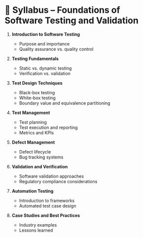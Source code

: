# 📘 Syllabus – Foundations of Software Testing and Validation

1. **Introduction to Software Testing**  
   - Purpose and importance  
   - Quality assurance vs. quality control  

2. **Testing Fundamentals**  
   - Static vs. dynamic testing  
   - Verification vs. validation  

3. **Test Design Techniques**  
   - Black-box testing  
   - White-box testing  
   - Boundary value and equivalence partitioning  

4. **Test Management**  
   - Test planning  
   - Test execution and reporting  
   - Metrics and KPIs  

5. **Defect Management**  
   - Defect lifecycle  
   - Bug tracking systems  

6. **Validation and Verification**  
   - Software validation approaches  
   - Regulatory compliance considerations  

7. **Automation Testing**  
   - Introduction to frameworks  
   - Automated test case design  

8. **Case Studies and Best Practices**  
   - Industry examples  
   - Lessons learned  
